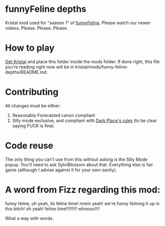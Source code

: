 # funnyFeline depths

Kristal mod used for "season 1" of [funnyFeline](https://www.youtube.com/@funnyfeline1). Please watch our newer videos. Please. Please. Please.

# How to play

[Get Kristal](https://kristal.cc/wiki/downloading) and place this folder inside the mods folder. If done right, this file you're reading right now will be in kristal/mods/funny-feline-depths/README.md.

# Contributing

All changes must be either:
1. Reasonably Forecasted canon compliant
2. Silly mode exclusive, and compliant with [Dark Place's rules](https://github.com/Darkplace-dr/darkPlaceRebirth-Kristal/blob/main/CONTRIBUTING.md) (to be clear saying FUCK is fine)

# Code reuse

The only thing you can't use from this without asking is the Silly Mode popup. You'll need to ask SylviBlossom about that. Everything else is fair game (although I advise against it for your own sanity).

# A word from Fizz regarding this mod:

funny feline, uh yeah, its feline time! mmm yeah! we're funny felining it up in this bitch! oh yeah! feline time!!!!!!!!! whoooo!!!!

What a way with words.
